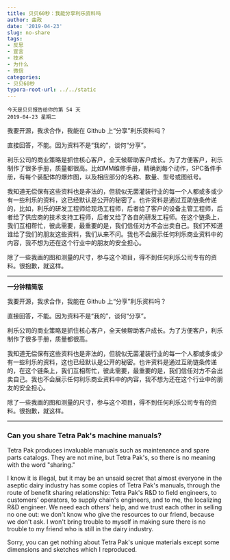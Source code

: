 ```yaml
---
title: 贝贝60秒：我能分享利乐资料吗
author: 曲政
date: '2019-04-23'
slug: no-share
tags:
- 反思
- 宣言
- 技术
- 为什么
- 微信
categories:
- 贝贝60秒
typora-root-url: ../../static
---
```


```
今天是贝贝报告给你的第 54 天
2019-04-23 星期二
```

我要开源，我求合作，我能在 Github 上“分享”利乐资料吗？

直接回答，不能。因为资料不是“我的”，谈何“分享”。

利乐公司的商业策略是抓住核心客户，全天候帮助客户成长。为了方便客户，利乐制作了很多手册，质量都很高。比如MM维修手册，精确到每个动作，SPC备件手册，有每个装配体的爆炸图，以及相应部分的名称、数量、型号或图纸号。

我知道无偿保有这些资料也是非法的，但貌似无菌灌装行业的每一个人都或多或少有一些利乐的资料，这已经默认是公开的秘密了。也许资料是通过互助链条传递的，比如，利乐的研发工程师给现场工程师，后者给了客户的设备主管工程师，后者给了供应商的技术支持工程师，后者又给了各自的研发工程师。在这个链条上，我们互相帮忙，彼此需要，最重要的是，我们信任对方不会出卖自己。我们不知道谁给了我们的朋友这些资料，我们从来不问。我也不会展示任何利乐商业资料中的内容，我不想为还在这个行业中的朋友的安全担心。

除了一些我画的图和测量的尺寸，参与这个项目，得不到任何利乐公司专有的资料。很抱歉，就这样。

------



**一分钟精简版**

我要开源，我求合作，我能在 Github 上“分享”利乐资料吗？

直接回答，不能。因为资料不是“我的”，谈何“分享”。

利乐公司的商业策略是抓住核心客户，全天候帮助客户成长。为了方便客户，利乐制作了很多手册，质量都很高。

我知道无偿保有这些资料也是非法的，但貌似无菌灌装行业的每一个人都或多或少有一些利乐的资料，这也已经默认是公开的秘密。也许资料是通过互助链条传递的，在这个链条上，我们互相帮忙，彼此需要，最重要的是，我们信任对方不会出卖自己。我也不会展示任何利乐商业资料中的内容，我不想为还在这个行业中的朋友的安全担心。

除了一些我画的图和测量的尺寸，参与这个项目，得不到任何利乐公司专有的资料。很抱歉，就这样。

------



### **Can you share Tetra Pak's machine manuals?**

Tetra Pak produces invaluable manuals such as maintenance and spare parts  catalogs. They are not mine, but Tetra Pak's, so there is no meaning  with the word "sharing."

I know it is illegal, but it may be an unsaid secret that almost everyone in the aseptic dairy industry has some copies of Tetra Pak's manuals,  through the route of benefit sharing relationship: Tetra Pak's R&D  to field engineers, to customers' operators, to supply chain's  engineers, and to me, the localizing R&D engineer. We need each  others' help, and we trust each other in selling no one out: we don't  know who give the resources to our friend, because we don't ask. I won't bring trouble to myself in making sure there is no trouble to my friend who is still in the dairy industry.

Sorry, you can get nothing about Tetra Pak's unique materials except some dimensions and sketches which I reproduced.




